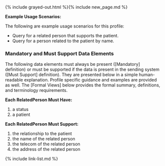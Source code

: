 {% include grayed-out.html %}{% include new_page.md %}

**Example Usage Scenarios:**

The following are example usage scenarios for this profile:

- Query for a related person that supports the patient.
- Query for a person related to the patient by name.


### Mandatory and Must Support Data Elements


The following data elements must always be present ([Mandatory] definition) or must be supported if the data is present in the sending system ([Must Support] definition). They are presented below in a simple human-readable explanation. Profile specific guidance and examples are provided as well. The [Formal Views] below provides the formal summary, definitions, and terminology requirements.

**Each RelatedPerson Must Have:**

1. a status
2. a patient

**Each RelatedPerson Must Support:**

1. the relationship to the patient
2. the name of the related person
3. the telecom of the related person
4. the address of the related person
   



{% include link-list.md %}

</div><!-- grayed-out -->